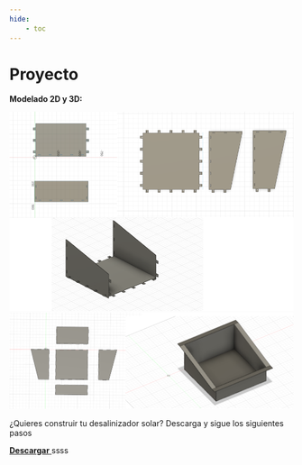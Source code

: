 ```yaml
---
hide:
    - toc
---
```


# Proyecto

<strong>Modelado 2D y 3D:</strong>

![](../images/Proyecto/Producto%20fianl/subir%201.PNG)
![](../images/Proyecto/Producto%20fianl/subir%202.PNG)


¿Quieres construir tu desalinizador solar? Descarga y sigue los siguientes pasos 

 <a href="../Cómo_construir_mi_desalinizador_solar.pdf" download="Desalinizador Solar"> <strong>Descargar</strong> </a>
 ssss